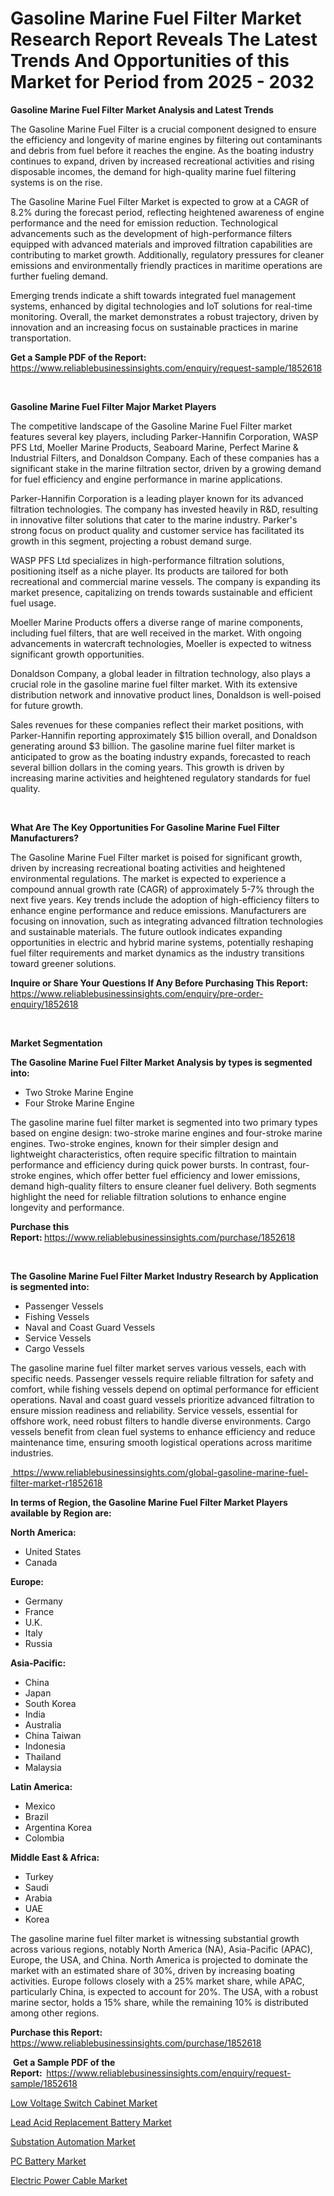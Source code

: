 <p><h1>Gasoline Marine Fuel Filter Market Research Report Reveals The Latest Trends And Opportunities of this Market for Period from 2025 - 2032</h1></p><p><strong>Gasoline Marine Fuel Filter Market Analysis and Latest Trends</strong></p>
<p><p>The Gasoline Marine Fuel Filter is a crucial component designed to ensure the efficiency and longevity of marine engines by filtering out contaminants and debris from fuel before it reaches the engine. As the boating industry continues to expand, driven by increased recreational activities and rising disposable incomes, the demand for high-quality marine fuel filtering systems is on the rise. </p><p>The Gasoline Marine Fuel Filter Market is expected to grow at a CAGR of 8.2% during the forecast period, reflecting heightened awareness of engine performance and the need for emission reduction. Technological advancements such as the development of high-performance filters equipped with advanced materials and improved filtration capabilities are contributing to market growth. Additionally, regulatory pressures for cleaner emissions and environmentally friendly practices in maritime operations are further fueling demand. </p><p>Emerging trends indicate a shift towards integrated fuel management systems, enhanced by digital technologies and IoT solutions for real-time monitoring. Overall, the market demonstrates a robust trajectory, driven by innovation and an increasing focus on sustainable practices in marine transportation.</p></p>
<p><strong>Get a Sample PDF of the Report:&nbsp;</strong> <a href="https://www.reliablebusinessinsights.com/enquiry/request-sample/1852618?utm_campaign=1138&utm_medium=2&utm_source=Github&utm_content=ia&utm_term=28022025&utm_id=gasoline-marine-fuel-filter">https://www.reliablebusinessinsights.com/enquiry/request-sample/1852618</a></p>
<p>&nbsp;</p>
<p><strong>Gasoline Marine Fuel Filter Major Market Players</strong></p>
<p><p>The competitive landscape of the Gasoline Marine Fuel Filter market features several key players, including Parker-Hannifin Corporation, WASP PFS Ltd, Moeller Marine Products, Seaboard Marine, Perfect Marine & Industrial Filters, and Donaldson Company. Each of these companies has a significant stake in the marine filtration sector, driven by a growing demand for fuel efficiency and engine performance in marine applications.</p><p>Parker-Hannifin Corporation is a leading player known for its advanced filtration technologies. The company has invested heavily in R&D, resulting in innovative filter solutions that cater to the marine industry. Parker's strong focus on product quality and customer service has facilitated its growth in this segment, projecting a robust demand surge.</p><p>WASP PFS Ltd specializes in high-performance filtration solutions, positioning itself as a niche player. Its products are tailored for both recreational and commercial marine vessels. The company is expanding its market presence, capitalizing on trends towards sustainable and efficient fuel usage.</p><p>Moeller Marine Products offers a diverse range of marine components, including fuel filters, that are well received in the market. With ongoing advancements in watercraft technologies, Moeller is expected to witness significant growth opportunities.</p><p>Donaldson Company, a global leader in filtration technology, also plays a crucial role in the gasoline marine fuel filter market. With its extensive distribution network and innovative product lines, Donaldson is well-poised for future growth.</p><p>Sales revenues for these companies reflect their market positions, with Parker-Hannifin reporting approximately $15 billion overall, and Donaldson generating around $3 billion. The gasoline marine fuel filter market is anticipated to grow as the boating industry expands, forecasted to reach several billion dollars in the coming years. This growth is driven by increasing marine activities and heightened regulatory standards for fuel quality.</p></p>
<p>&nbsp;</p>
<p><strong>What Are The Key Opportunities For Gasoline Marine Fuel Filter Manufacturers?</strong></p>
<p><p>The Gasoline Marine Fuel Filter market is poised for significant growth, driven by increasing recreational boating activities and heightened environmental regulations. The market is expected to experience a compound annual growth rate (CAGR) of approximately 5-7% through the next five years. Key trends include the adoption of high-efficiency filters to enhance engine performance and reduce emissions. Manufacturers are focusing on innovation, such as integrating advanced filtration technologies and sustainable materials. The future outlook indicates expanding opportunities in electric and hybrid marine systems, potentially reshaping fuel filter requirements and market dynamics as the industry transitions toward greener solutions.</p></p>
<p><strong>Inquire or Share Your Questions If Any Before Purchasing This Report:</strong> <a href="https://www.reliablebusinessinsights.com/enquiry/pre-order-enquiry/1852618?utm_campaign=1138&utm_medium=2&utm_source=Github&utm_content=ia&utm_term=28022025&utm_id=gasoline-marine-fuel-filter">https://www.reliablebusinessinsights.com/enquiry/pre-order-enquiry/1852618</a></p>
<p>&nbsp;</p>
<p><strong>Market Segmentation</strong></p>
<p><strong>The Gasoline Marine Fuel Filter Market Analysis by types is segmented into:</strong></p>
<p><ul><li>Two Stroke Marine Engine</li><li>Four Stroke Marine Engine</li></ul></p>
<p><p>The gasoline marine fuel filter market is segmented into two primary types based on engine design: two-stroke marine engines and four-stroke marine engines. Two-stroke engines, known for their simpler design and lightweight characteristics, often require specific filtration to maintain performance and efficiency during quick power bursts. In contrast, four-stroke engines, which offer better fuel efficiency and lower emissions, demand high-quality filters to ensure cleaner fuel delivery. Both segments highlight the need for reliable filtration solutions to enhance engine longevity and performance.</p></p>
<p><strong>Purchase this Report:&nbsp;</strong><a href="https://www.reliablebusinessinsights.com/purchase/1852618?utm_campaign=1138&utm_medium=2&utm_source=Github&utm_content=ia&utm_term=28022025&utm_id=gasoline-marine-fuel-filter">https://www.reliablebusinessinsights.com/purchase/1852618</a></p>
<p>&nbsp;</p>
<p><strong>The Gasoline Marine Fuel Filter Market Industry Research by Application is segmented into:</strong></p>
<p><ul><li>Passenger Vessels</li><li>Fishing Vessels</li><li>Naval and Coast Guard Vessels</li><li>Service Vessels</li><li>Cargo Vessels</li></ul></p>
<p><p>The gasoline marine fuel filter market serves various vessels, each with specific needs. Passenger vessels require reliable filtration for safety and comfort, while fishing vessels depend on optimal performance for efficient operations. Naval and coast guard vessels prioritize advanced filtration to ensure mission readiness and reliability. Service vessels, essential for offshore work, need robust filters to handle diverse environments. Cargo vessels benefit from clean fuel systems to enhance efficiency and reduce maintenance time, ensuring smooth logistical operations across maritime industries.</p></p>
<p><a href="https://www.reliablebusinessinsights.com/global-gasoline-marine-fuel-filter-market-r1852618?utm_campaign=1138&utm_medium=2&utm_source=Github&utm_content=ia&utm_term=28022025&utm_id=gasoline-marine-fuel-filter">&nbsp;https://www.reliablebusinessinsights.com/global-gasoline-marine-fuel-filter-market-r1852618</a></p>
<p><strong>In terms of Region, the Gasoline Marine Fuel Filter Market Players available by Region are:</strong></p>
<p>
    <p> <strong> North America: </strong>
        <ul>
            <li>United States</li>
            <li>Canada</li>
        </ul>
        </p> 
    <p> <strong> Europe: </strong>
        <ul>
            <li>Germany</li>
            <li>France</li>
            <li>U.K.</li>
            <li>Italy</li>
            <li>Russia</li>
        </ul>
        </p> 
    <p> <strong> Asia-Pacific: </strong>
        <ul>
            <li>China</li>
            <li>Japan</li>
            <li>South Korea</li>
            <li>India</li>
            <li>Australia</li>
            <li>China Taiwan</li>
            <li>Indonesia</li>
            <li>Thailand</li>
            <li>Malaysia</li>
        </ul>
        </p> 
    <p> <strong> Latin America: </strong>
        <ul>
            <li>Mexico</li>
            <li>Brazil</li>
            <li>Argentina Korea</li>
            <li>Colombia</li>
        </ul>
        </p> 
    <p> <strong> Middle East & Africa: </strong>
        <ul>
            <li>Turkey</li>
            <li>Saudi</li>
            <li>Arabia</li>
            <li>UAE</li>
            <li>Korea</li>
        </ul>
    </p>
    </p>
<p><p>The gasoline marine fuel filter market is witnessing substantial growth across various regions, notably North America (NA), Asia-Pacific (APAC), Europe, the USA, and China. North America is projected to dominate the market with an estimated share of 30%, driven by increasing boating activities. Europe follows closely with a 25% market share, while APAC, particularly China, is expected to account for 20%. The USA, with a robust marine sector, holds a 15% share, while the remaining 10% is distributed among other regions.</p></p>
<p><strong>Purchase this Report: </strong><a href="https://www.reliablebusinessinsights.com/purchase/1852618?utm_campaign=1138&utm_medium=2&utm_source=Github&utm_content=ia&utm_term=28022025&utm_id=gasoline-marine-fuel-filter">https://www.reliablebusinessinsights.com/purchase/1852618</a></p>
<p>&nbsp;<strong>Get a Sample PDF of the Report:&nbsp;&nbsp;</strong><a href="https://www.reliablebusinessinsights.com/enquiry/request-sample/1852618?utm_campaign=1138&utm_medium=2&utm_source=Github&utm_content=ia&utm_term=28022025&utm_id=gasoline-marine-fuel-filter">https://www.reliablebusinessinsights.com/enquiry/request-sample/1852618</a></p>
<p><strong></strong></p>
<p><p><a href="https://github.com/kovasovitzzg/Market-Research-Report-List-1/blob/main/low-voltage-switch-cabinet-market.md?utm_campaign=1138&utm_medium=2&utm_source=Github&utm_content=ia&utm_term=28022025&utm_id=gasoline-marine-fuel-filter">Low Voltage Switch Cabinet Market</a></p><p><a href="https://github.com/fendtdjunawo/Market-Research-Report-List-1/blob/main/lead-acid-replacement-battery-market.md?utm_campaign=1138&utm_medium=2&utm_source=Github&utm_content=ia&utm_term=28022025&utm_id=gasoline-marine-fuel-filter">Lead Acid Replacement Battery Market</a></p><p><a href="https://github.com/raaschadonle/Market-Research-Report-List-1/blob/main/substation-automation-market.md?utm_campaign=1138&utm_medium=2&utm_source=Github&utm_content=ia&utm_term=28022025&utm_id=gasoline-marine-fuel-filter">Substation Automation Market</a></p><p><a href="https://github.com/aarajlyre/Market-Research-Report-List-1/blob/main/pc-battery-market.md?utm_campaign=1138&utm_medium=2&utm_source=Github&utm_content=ia&utm_term=28022025&utm_id=gasoline-marine-fuel-filter">PC Battery Market</a></p><p><a href="https://github.com/palenjeppecd/Market-Research-Report-List-1/blob/main/electric-power-cable-market.md?utm_campaign=1138&utm_medium=2&utm_source=Github&utm_content=ia&utm_term=28022025&utm_id=gasoline-marine-fuel-filter">Electric Power Cable Market</a></p></p>